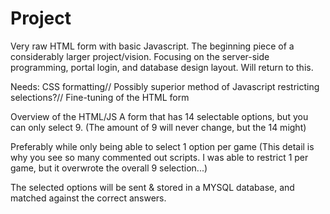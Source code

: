 # Project
Very raw HTML form with basic Javascript. The beginning piece of a considerably larger project/vision.
Focusing on the server-side programming, portal login, and database design layout.  Will return to this.

Needs: 
CSS formatting// 
Possibly superior method of Javascript restricting selections?// 
Fine-tuning of the HTML form

Overview of the HTML/JS
A form that has 14 selectable options, but you can only select 9.  (The amount of 9 will never change, but the 14 might)

Preferably while only being able to select 1 option per game 
(This detail is why you see so many commented out scripts. I was able to restrict 1 per game, but it overwrote the overall 9 selection...)

The selected options will be sent & stored in a MYSQL database, and matched against the correct answers.

